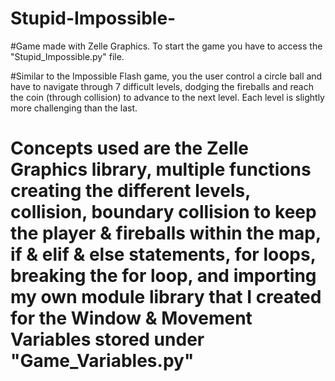 # Stupid-Impossible-

#Game made with Zelle Graphics. To start the game you have to access the "Stupid_Impossible.py" file.

#Similar to the Impossible Flash game, you the user control a circle ball and have to navigate through 7 difficult levels, dodging the fireballs and reach the coin (through collision) to advance to the next level. Each level is slightly more challenging than the last.

# Concepts used are the Zelle Graphics library, multiple functions creating the different levels, collision, boundary collision to keep the player & fireballs within the map, if & elif & else statements, for loops, breaking the for loop, and importing my own module library that I created for the Window & Movement Variables stored under "Game_Variables.py"
